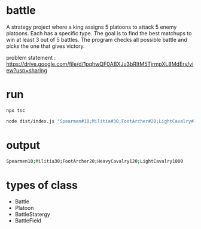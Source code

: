 # battle
A strategy project where a king assigns 5 platoons to attack 5 enemy platoons. Each has a specific type. The goal is to find the best matchups to win at least 3 out of 5 battles. The program checks all possible battle and picks the one that gives victory.

problem statement :
https://drive.google.com/file/d/1pqhwQF0ABXJu3bRItM5TjrmpXL8MdErv/view?usp=sharing
# run
```bash
npx tsc
```

```bash
node dist/index.js "Spearmen#10;Militia#30;FootArcher#20;LightCavalry#1000;HeavyCavalry#120" "Militia#10;Spearmen#10;FootArcher#1000;LightCavalry#120;CavalryArcher#100"  
```
# output

```bash
Spearmen10;Militia30;FootArcher20;HeavyCavalry120;LightCavalry1000
```                                                                 

# types of class
- Battle
- Platoon
- BattleStatergy
- BattleField   
